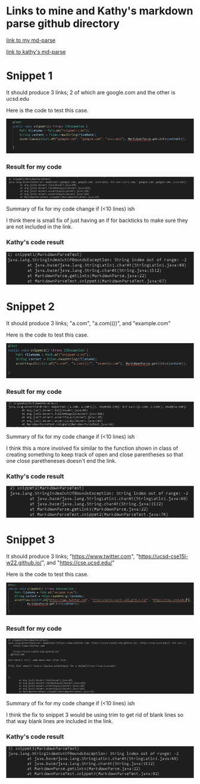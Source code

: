 # Links to mine and Kathy's markdown parse github directory

[link to my md-parse](https://github.com/jackthomas00/markdown-parse)


[link to kathy's md-parse](https://github.com/kathyychenn/markdown-parse)

# Snippet 1

It should produce 3 links; 2 of which are google.com and the other is ucsd.edu

Here is the code to test this case.

![Image](snippet-1-test-code.PNG)

### Result for my code

![Image](snippet-1-result-mine.PNG)

Summary of fix for my code change if (<10 lines) ish

I think there is small fix of just having an if for backticks to make sure they are not included in the link.

### Kathy's code result

![Image](snippet-1-result-kathy.PNG)


# Snippet 2

It should produce 3 links; "a.com", "a.com(())", and "example.com"

Here is the code to test this case.

![Image](snippet-2-test-code.PNG)

### Result for my code

![Image](snippet-2-result-mine.PNG)

Summary of fix for my code change if (<10 lines) ish

I think this a more involved fix similar to the function shown in class of creating something to keep track of open and close parentheses so that one close paretheneses doesn't end the link.

### Kathy's code result

![Image](snippet-2-result-kathy.PNG)


# Snippet 3

It should produce 3 links;  "https://www.twitter.com", "https://ucsd-cse15l-w22.github.io/", and "https://cse.ucsd.edu/"

Here is the code to test this case.

![Image](snippet-3-test-code.PNG)

### Result for my code

![Image](snippet-3-result-mine.PNG)

Summary of fix for my code change if (<10 lines) ish

I think the fix to snippet 3 would be using trim to get rid of blank lines so that way blank lines are included in the link. 

### Kathy's code result

![Image](snippet-3-result-kathy.PNG)

